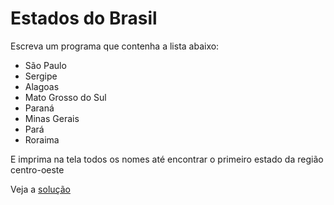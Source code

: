 # Estados do Brasil

Escreva um programa que contenha a lista abaixo:

- São Paulo
- Sergipe
- Alagoas
- Mato Grosso do Sul
- Paraná
- Minas Gerais
- Pará
- Roraima

E imprima na tela todos os nomes até encontrar o primeiro estado da região
centro-oeste

Veja a [solução](./solucoes/12-estados.go)